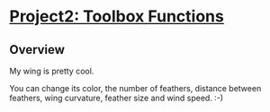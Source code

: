 # [Project2: Toolbox Functions](https://github.com/CIS700-Procedural-Graphics/Project2-Toolbox-Functions)

## Overview

My wing is pretty cool.

You can change its color, the number of feathers, distance between feathers, wing curvature, feather size and wind speed. :-)